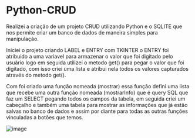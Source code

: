 # Python-CRUD

Realizei a criação de um projeto CRUD utilizando Python e o SQLITE que nos permite criar um banco de dados de maneira simples para manipulação.

Iniciei o projeto criando LABEL e ENTRY com TKINTER o ENTRY foi atribuido a uma variavel para armazenar o valor que foi digitado pelo usuário logo em seguida utilizei o metodo get() para pegar o valor que foi digitado, com isso criei uma lista e atribui nela todos os valores capturados através do metodo get().

Com foi criado uma função nomeada (mostrar) essa função defini uma lista que recebe uma outra função nomeada (mostrarInfo) que é query SQL que faz um SELECT pegando todos os campos da tabela, em seguida criei um cabeçalho e também uma tabela para mostrar as informações que já estão salvas no banco de dados e assim por diante para todas as outras funções vinculadas a botões que temos.

![image](https://github.com/LeonardoFarias28/Python-Crud/assets/34768673/78434d01-2e7a-4dd0-805b-3d78d2f77355)

